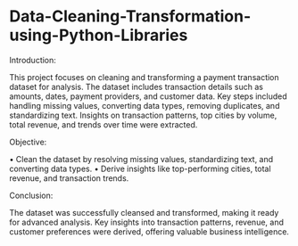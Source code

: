 # Data-Cleaning-Transformation-using-Python-Libraries

Introduction:

This project focuses on cleaning and transforming a payment transaction dataset for analysis. The dataset includes transaction details such as amounts, dates, payment providers, and customer data. Key steps included handling missing values, converting data types, removing duplicates, and standardizing text. Insights on transaction patterns, top cities by volume, total revenue, and trends over time were extracted.

Objective:

•	Clean the dataset by resolving missing values, standardizing text, and converting data types.
•	Derive insights like top-performing cities, total revenue, and transaction trends.

Conclusion:

The dataset was successfully cleansed and transformed, making it ready for advanced analysis. Key insights into transaction patterns, revenue, and customer preferences were derived, offering valuable business intelligence.
